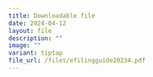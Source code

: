 ```yaml
---
title: Downloadable file
date: 2024-04-12
layout: file
description: ""
image: ""
variant: tiptap
file_url: /files/efilingguide20234.pdf
---
```

